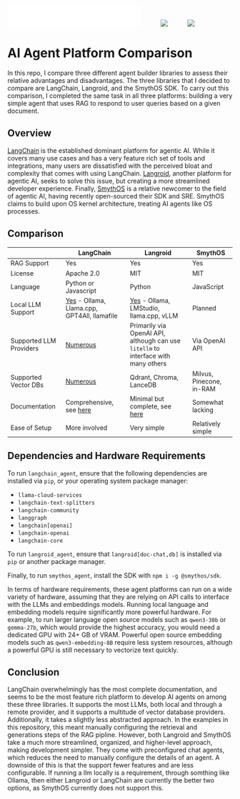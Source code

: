 
<p float="left">
  <img src="https://raw.githubusercontent.com/langchain-ai/langchain/master/docs/static/img/logo-light.svg" width="300">
  &nbsp;&nbsp;&nbsp;&nbsp;&nbsp;&nbsp;&nbsp;&nbsp;&nbsp;
  <img src="https://raw.githubusercontent.com/langroid/langroid/main/docs/assets/langroid-card-lambda-ossem-rust-1200-630.png" width="150">
  &nbsp;&nbsp;&nbsp;&nbsp;&nbsp;&nbsp;&nbsp;&nbsp;&nbsp;
  <img src="https://raw.githubusercontent.com/SmythOS/smyth-docs/refs/heads/main/static/img/smythos-500px.png" width="75">
</p>

# AI Agent Platform Comparison
In this repo, I compare three different agent builder libraries to assess their relative advantages and disadvantages. The three libraries that I decided to compare are LangChain, Langroid, and the SmythOS SDK. To carry out this comparison, I completed the same task in all three platforms: building a very simple agent that uses RAG to respond to user queries based on a given document.

## Overview
[LangChain](https://www.langchain.com/) is the established dominant platform for agentic AI. While it covers many use cases and has a very feature rich set of tools and integrations, many users are dissatisfied with the perceived bloat and complexity that comes with using LangChain. [Langroid](https://langroid.github.io/langroid/), another platform for agentic AI, seeks to solve this issue, but creating a more streamlined developer experience. Finally, [SmythOS](https://github.com/SmythOS/sre) is a relative newcomer to the field of agentic AI, having recently open-sourced their SDK and SRE. SmythOS claims to build upon OS kernel architecture, treating AI agents like OS processes.

## Comparison
|                      | LangChain  | Langroid | SmythOS    |
|----------------------|------------|----------|------------|
| RAG Support          | Yes        | Yes      | Yes        |
| License              | Apache 2.0 | MIT      | MIT        |
| Language             | Python or Javascript | Python | JavaScript |
| Local LLM Support    | [Yes](https://python.langchain.com/docs/how_to/local_llms/) - Ollama, Llama.cpp, GPT4All, llamafile | [Yes](https://langroid.github.io/langroid/tutorials/local-llm-setup/) - Ollama, LMStudio, llama.cpp, vLLM | Planned |
| Supported LLM Providers | [Numerous](https://python.langchain.com/docs/integrations/llms/) | Primarily via OpenAI API, although can use `litellm` to interface with many others | Via OpenAI API |
| Supported Vector DBs | [Numerous](https://python.langchain.com/docs/integrations/vectorstores/) | Qdrant, Chroma, LanceDB | Milvus, Pinecone, in-RAM |
| Documentation | Comprehensive, see [here](https://python.langchain.com/docs/introduction/) | Minimal but complete, see [here](https://langroid.github.io/langroid/quick-start/) | Somewhat lacking |
| Ease of Setup | More involved | Very simple | Relatively simple

## Dependencies and Hardware Requirements
To run `langchain_agent`, ensure that the following dependencies are installed via `pip`, or your operating system package manager:
- `llama-cloud-services`
- `langchain-text-splitters`
- `langchain-community`
- `langgraph`
- `langchain[openai]`
- `langchain-openai`
- `langchain-core`

To run `langroid_agent`, ensure that `langroid[doc-chat,db]` is installed via `pip` or another package manager.

Finally, to run `smythos_agent`, install the SDK with `npm i -g @smythos/sdk`.

In terms of hardware requirements, these agent platforms can run on a wide variety of hardware, assuming that they are relying on API calls to interface with the LLMs and embeddings models. Running local language and embedding models require significantly more powerful hardware. For example, to run larger language open source models such as `qwen3-30b` or `gemma-27b`, which would provide the highest accuracy, you would need a dedicated GPU with 24+ GB of VRAM. Powerful open source embedding models such as `qwen3-embedding-8B` require less system resources, although a powerful GPU is still necessary to vectorize text quickly.

## Conclusion
LangChain overwhelmingly has the most complete documentation, and seems to be the most feature rich platform to develop AI agents on among these three libraries. It supports the most LLMs, both local and through a remote provider, and it supports a multitude of vector database providers. Additionally, it takes a slightly less abstracted approach. In the examples in this repository, this meant manually configuring the retrieval and generations steps of the RAG pipline. However, both Langroid and SmythOS take a much more streamlined, organized, and higher-level approach, making development simpler. They come with preconfigured chat agents, which reduces the need to manually configure the details of an agent. A downside of this is that the support fewer features and are less configurable. If running a llm locally is a requirement, through somthing like Ollama, then either Langroid or LangChain are currently the better two options, as SmythOS currently does not support this.
